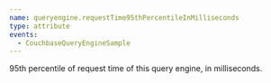 ```yaml
---
name: queryengine.requestTime95thPercentileInMilliseconds
type: attribute
events:
  - CouchbaseQueryEngineSample
---
```


95th percentile of request time of this query engine, in milliseconds.